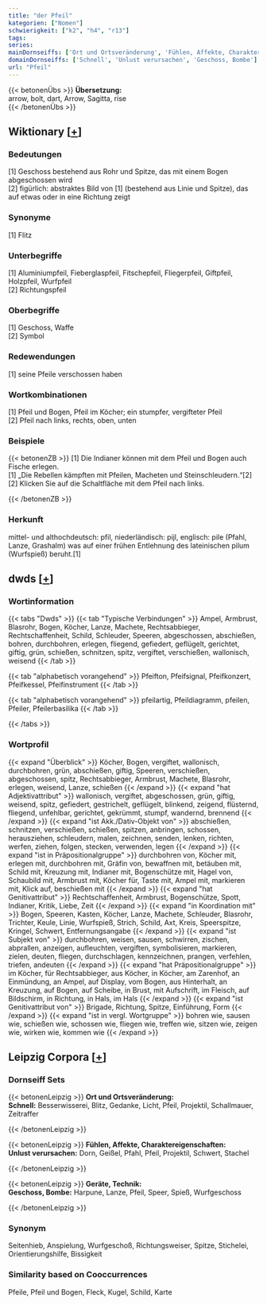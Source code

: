 ```yaml
---
title: "der Pfeil"
kategorien: ["Nomen"]
schwierigkeit: ["k2", "h4", "r13"]
tags:
series:
mainDornseiffs: ['Ort und Ortsveränderung', 'Fühlen, Affekte, Charaktereigenschaften', 'Geräte, Technik']
domainDornseiffs: ['Schnell', 'Unlust verursachen', 'Geschoss, Bombe']
url: "Pfeil"
---
```


{{< betonenÜbs >}}
**Übersetzung:**  
arrow, bolt, dart, Arrow, Sagitta, rise  
{{< /betonenÜbs >}}

## Wiktionary [[+](https://de.wiktionary.org/wiki/Pfeil)]

### Bedeutungen
[1] Geschoss bestehend aus Rohr und Spitze, das mit einem Bogen abgeschossen wird  
[2] figürlich: abstraktes Bild von [1] (bestehend aus Linie und Spitze), das auf etwas oder in eine Richtung zeigt  

### Synonyme
[1] Flitz  

### Unterbegriffe
[1] Aluminiumpfeil, Fieberglaspfeil, Fitschepfeil, Fliegerpfeil, Giftpfeil, Holzpfeil, Wurfpfeil  
[2] Richtungspfeil  

### Oberbegriffe
[1] Geschoss, Waffe  
[2] Symbol  

### Redewendungen
[1] seine Pfeile verschossen haben  

### Wortkombinationen
[1] Pfeil und Bogen, Pfeil im Köcher; ein stumpfer, vergifteter Pfeil  
[2] Pfeil nach links, rechts, oben, unten  

### Beispiele
{{< betonenZB >}}
[1] Die Indianer können mit dem Pfeil und Bogen auch Fische erlegen.  
[1] „Die Rebellen kämpften mit Pfeilen, Macheten und Steinschleudern.“[2]  
[2] Klicken Sie auf die Schaltfläche mit dem Pfeil nach links.  

{{< /betonenZB >}}
### Herkunft
mittel- und althochdeutsch: pfil, niederländisch: pijl, englisch: pile (Pfahl, Lanze, Grashalm) was auf einer frühen Entlehnung des lateinischen pilum (Wurfspieß) beruht.[1]  



## dwds [[+](https://www.dwds.de/wb/Pfeil)]

### Wortinformation
{{< tabs "Dwds" >}}
{{< tab "Typische Verbindungen" >}}
Ampel, Armbrust, Blasrohr, Bogen, Köcher, Lanze, Machete, Rechtsabbieger, Rechtschaffenheit, Schild, Schleuder, Speeren, abgeschossen, abschießen, bohren, durchbohren, erlegen, fliegend, gefiedert, geflügelt, gerichtet, giftig, grün, schießen, schnitzen, spitz, vergiftet, verschießen, wallonisch, weisend
{{< /tab >}}

{{< tab "alphabetisch vorangehend" >}}
Pfeifton, Pfeifsignal, Pfeifkonzert, Pfeifkessel, Pfeifinstrument
{{< /tab >}}

{{< tab "alphabetisch vorangehend" >}}
pfeilartig, Pfeildiagramm, pfeilen, Pfeiler, Pfeilerbasilika
{{< /tab >}}

{{< /tabs >}}

### Wortprofil
{{< expand "Überblick" >}} Köcher, Bogen, vergiftet, wallonisch, durchbohren, grün, abschießen, giftig, Speeren, verschießen, abgeschossen, spitz, Rechtsabbieger, Armbrust, Machete, Blasrohr, erlegen, weisend, Lanze, schießen {{< /expand >}}
{{< expand "hat Adjektivattribut" >}} wallonisch, vergiftet, abgeschossen, grün, giftig, weisend, spitz, gefiedert, gestrichelt, geflügelt, blinkend, zeigend, flüsternd, fliegend, unfehlbar, gerichtet, gekrümmt, stumpf, wandernd, brennend {{< /expand >}}
{{< expand "ist Akk./Dativ-Objekt von" >}} abschießen, schnitzen, verschießen, schießen, spitzen, anbringen, schossen, herausziehen, schleudern, malen, zeichnen, senden, lenken, richten, werfen, ziehen, folgen, stecken, verwenden, legen {{< /expand >}}
{{< expand "ist in Präpositionalgruppe" >}} durchbohren von, Köcher mit, erlegen mit, durchbohren mit, Gräfin von, bewaffnen mit, betäuben mit, Schild mit, Kreuzung mit, Indianer mit, Bogenschütze mit, Hagel von, Schaubild mit, Armbrust mit, Köcher für, Taste mit, Ampel mit, markieren mit, Klick auf, beschießen mit {{< /expand >}}
{{< expand "hat Genitivattribut" >}} Rechtschaffenheit, Armbrust, Bogenschütze, Spott, Indianer, Kritik, Liebe, Zeit {{< /expand >}}
{{< expand "in Koordination mit" >}} Bogen, Speeren, Kasten, Köcher, Lanze, Machete, Schleuder, Blasrohr, Trichter, Keule, Linie, Wurfspieß, Strich, Schild, Axt, Kreis, Speerspitze, Kringel, Schwert, Entfernungsangabe {{< /expand >}}
{{< expand "ist Subjekt von" >}} durchbohren, weisen, sausen, schwirren, zischen, abprallen, anzeigen, aufleuchten, vergiften, symbolisieren, markieren, zielen, deuten, fliegen, durchschlagen, kennzeichnen, prangen, verfehlen, triefen, andeuten {{< /expand >}}
{{< expand "hat Präpositionalgruppe" >}} im Köcher, für Rechtsabbieger, aus Köcher, in Köcher, am Zarenhof, an Einmündung, an Ampel, auf Display, vom Bogen, aus Hinterhalt, an Kreuzung, auf Bogen, auf Scheibe, in Brust, mit Aufschrift, im Fleisch, auf Bildschirm, in Richtung, in Hals, im Hals {{< /expand >}}
{{< expand "ist Genitivattribut von" >}} Brigade, Richtung, Spitze, Einführung, Form {{< /expand >}}
{{< expand "ist in vergl. Wortgruppe" >}} bohren wie, sausen wie, schießen wie, schossen wie, fliegen wie, treffen wie, sitzen wie, zeigen wie, wirken wie, kommen wie {{< /expand >}}

## Leipzig Corpora [[+](https://corpora.uni-leipzig.de/en/res?word=Pfeil&corpusId=deu_newscrawl-public_2018)]

### Dornseiff Sets
{{< betonenLeipzig >}}
**Ort und Ortsveränderung:**  
**Schnell:** Besserwisserei, Blitz, Gedanke, Licht, Pfeil, Projektil, Schallmauer, Zeitraffer  

{{< /betonenLeipzig >}}


{{< betonenLeipzig >}}
**Fühlen, Affekte, Charaktereigenschaften:**  
**Unlust verursachen:** Dorn, Geißel, Pfahl, Pfeil, Projektil, Schwert, Stachel  

{{< /betonenLeipzig >}}


{{< betonenLeipzig >}}
**Geräte, Technik:**  
**Geschoss, Bombe:** Harpune, Lanze, Pfeil, Speer, Spieß, Wurfgeschoss  

{{< /betonenLeipzig >}}

### Synonym
Seitenhieb, Anspielung, Wurfgeschoß, Richtungsweiser, Spitze, Stichelei, Orientierungshilfe, Bissigkeit


### Similarity based on Cooccurrences
Pfeile, Pfeil und Bogen, Fleck, Kugel, Schild, Karte

